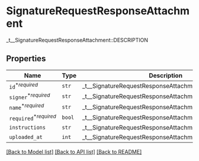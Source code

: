 # SignatureRequestResponseAttachment

_t__SignatureRequestResponseAttachment::DESCRIPTION

## Properties
Name | Type | Description | Notes
------------ | ------------- | ------------- | -------------
| `id`<sup>*_required_</sup> | ```str``` |  _t__SignatureRequestResponseAttachment::ID  |  |
| `signer`<sup>*_required_</sup> | ```str``` |  _t__SignatureRequestResponseAttachment::SIGNER  |  |
| `name`<sup>*_required_</sup> | ```str``` |  _t__SignatureRequestResponseAttachment::NAME  |  |
| `required`<sup>*_required_</sup> | ```bool``` |  _t__SignatureRequestResponseAttachment::REQUIRED  |  |
| `instructions` | ```str``` |  _t__SignatureRequestResponseAttachment::INSTRUCTIONS  |  |
| `uploaded_at` | ```int``` |  _t__SignatureRequestResponseAttachment::UPLOADED_AT  |  |

[[Back to Model list]](../README.md#documentation-for-models) [[Back to API list]](../README.md#documentation-for-api-endpoints) [[Back to README]](../README.md)


